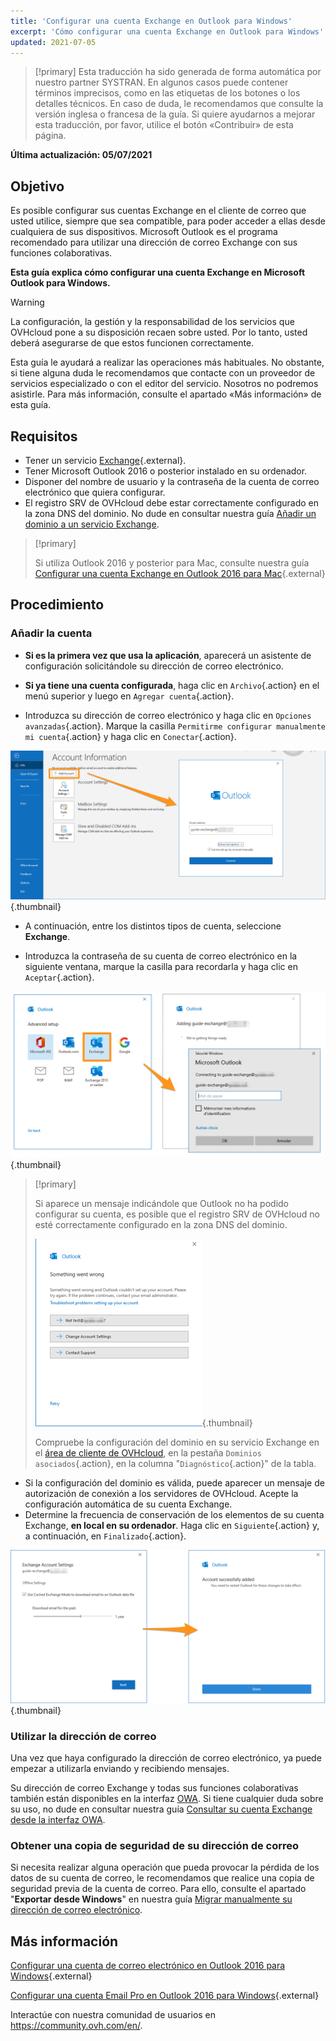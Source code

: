```yaml
---
title: 'Configurar una cuenta Exchange en Outlook para Windows'
excerpt: 'Cómo configurar una cuenta Exchange en Outlook para Windows'
updated: 2021-07-05
---
```

 
> [!primary]
> Esta traducción ha sido generada de forma automática por nuestro partner SYSTRAN. En algunos casos puede contener términos imprecisos, como en las etiquetas de los botones o los detalles técnicos. En caso de duda, le recomendamos que consulte la versión inglesa o francesa de la guía. Si quiere ayudarnos a mejorar esta traducción, por favor, utilice el botón «Contribuir» de esta página.
>
 
**Última actualización: 05/07/2021**

## Objetivo

Es posible configurar sus cuentas Exchange en el cliente de correo que usted utilice, siempre que sea compatible, para poder acceder a ellas desde cualquiera de sus dispositivos. Microsoft Outlook es el programa recomendado para utilizar una dirección de correo Exchange con sus funciones colaborativas.

**Esta guía explica cómo configurar una cuenta Exchange en Microsoft Outlook para Windows.**

> [!warning]
>
> La configuración, la gestión y la responsabilidad de los servicios que OVHcloud pone a su disposición recaen sobre usted. Por lo tanto, usted deberá asegurarse de que estos funcionen correctamente.
> 
> Esta guía le ayudará a realizar las operaciones más habituales. No obstante, si tiene alguna duda le recomendamos que contacte con un proveedor de servicios especializado o con el editor del servicio. Nosotros no podremos asistirle. Para más información, consulte el apartado «Más información» de esta guía.
> 

## Requisitos

- Tener un servicio [Exchange](https://www.ovhcloud.com/es-es/emails/){.external}.
- Tener Microsoft Outlook 2016 o posterior instalado en su ordenador.
- Disponer del nombre de usuario y la contraseña de la cuenta de correo electrónico que quiera configurar.
- El registro SRV de OVHcloud debe estar correctamente configurado en la zona DNS del dominio. No dude en consultar nuestra guía [Añadir un dominio a un servicio Exchange](/pages/web/microsoft-collaborative-solutions/exchange_adding_domain).

> [!primary]
>
> Si utiliza Outlook 2016 y posterior para Mac, consulte nuestra guía [Configurar una cuenta Exchange en Outlook 2016 para Mac](/pages/web/microsoft-collaborative-solutions/how_to_configure_outlook_2016_mac){.external}
>

## Procedimiento

### Añadir la cuenta

- **Si es la primera vez que usa la aplicación**, aparecerá un asistente de configuración solicitándole su dirección de correo electrónico.

- **Si ya tiene una cuenta configurada**, haga clic en `Archivo`{.action} en el menú superior y luego en `Agregar cuenta`{.action}.

- Introduzca su dirección de correo electrónico y haga clic en `Opciones avanzadas`{.action}. Marque la casilla `Permitirme configurar manualmente mi cuenta`{.action} y haga clic en `Conectar`{.action}. 

![exchange](images/config-outlook-exchange01.png){.thumbnail}

- A continuación, entre los distintos tipos de cuenta, seleccione **Exchange**.

- Introduzca la contraseña de su cuenta de correo electrónico en la siguiente ventana, marque la casilla para recordarla y haga clic en `Aceptar`{.action}.

![exchange](images/config-outlook-exchange02.png){.thumbnail}

> [!primary]
> 
> Si aparece un mensaje indicándole que Outlook no ha podido configurar su cuenta, es posible que el registro SRV de OVHcloud no esté correctamente configurado en la zona DNS del dominio.
> 
> ![exchange](images/config-outlook-exchange03.png){.thumbnail}
>
> Compruebe la configuración del dominio en su servicio Exchange en el [área de cliente de OVHcloud](https://www.ovh.com/auth/?action=gotomanager&from=https://www.ovh.es/&ovhSubsidiary=es), en la pestaña `Dominios asociados`{.action}, en la columna "`Diagnóstico`{.action}" de la tabla.
>

- Si la configuración del dominio es válida, puede aparecer un mensaje de autorización de conexión a los servidores de OVHcloud. Acepte la configuración automática de su cuenta Exchange.
- Determine la frecuencia de conservación de los elementos de su cuenta Exchange, **en local en su ordenador**. Haga clic en `Siguiente`{.action} y, a continuación, en `Finalizado`{.action}.

![exchange](images/config-outlook-exchange04.png){.thumbnail}


### Utilizar la dirección de correo

Una vez que haya configurado la dirección de correo electrónico, ya puede empezar a utilizarla enviando y recibiendo mensajes.

Su dirección de correo Exchange y todas sus funciones colaborativas también están disponibles en la interfaz [OWA](https://www.ovh.es/mail/). Si tiene cualquier duda sobre su uso, no dude en consultar nuestra guía [Consultar su cuenta Exchange desde la interfaz OWA](/pages/web/emails/email_owa).

### Obtener una copia de seguridad de su dirección de correo

Si necesita realizar alguna operación que pueda provocar la pérdida de los datos de su cuenta de correo, le recomendamos que realice una copia de seguridad previa de la cuenta de correo. Para ello, consulte el apartado "**Exportar desde Windows**" en nuestra guía [Migrar manualmente su dirección de correo electrónico](/pages/web/emails/manual_email_migration#exportar-desde-windows).


## Más información

[Configurar una cuenta de correo electrónico en Outlook 2016 para Windows](/pages/web/emails/how_to_configure_outlook_2016){.external}

[Configurar una cuenta Email Pro en Outlook 2016 para Windows](/pages/web/emails-pro/how_to_configure_outlook_2016){.external}

Interactúe con nuestra comunidad de usuarios en <https://community.ovh.com/en/>.
